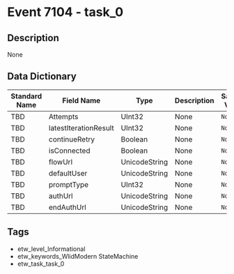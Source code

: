 # Event 7104 - task_0

## Description
None

## Data Dictionary
|Standard Name|Field Name|Type|Description|Sample Value|
|---|---|---|---|---|
|TBD|Attempts|UInt32|None|`None`|
|TBD|latestIterationResult|UInt32|None|`None`|
|TBD|continueRetry|Boolean|None|`None`|
|TBD|isConnected|Boolean|None|`None`|
|TBD|flowUrl|UnicodeString|None|`None`|
|TBD|defaultUser|UnicodeString|None|`None`|
|TBD|promptType|UInt32|None|`None`|
|TBD|authUrl|UnicodeString|None|`None`|
|TBD|endAuthUrl|UnicodeString|None|`None`|

## Tags
* etw_level_Informational
* etw_keywords_WlidModern StateMachine
* etw_task_task_0